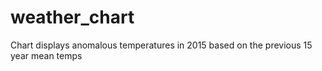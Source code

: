 # weather_chart
Chart displays anomalous temperatures in 2015 based on the previous 15 year mean temps
